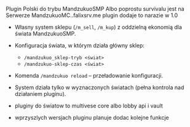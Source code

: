 Plugin Polski do trybu MandzukuoSMP Albo poprostu survivalu jest na Serwerze MandzukuoMC..falixsrv.me plugin dodaje
to narazie w 1.0 
- Własny system sklepu (`/m_sell`, `/m_kup`) z oddzielną ekonomią dla świata MandzukuoSMP.  
- Konfiguracja świata, w którym działa główny sklep:  
  - `/mandzukuo_sklep-tryb <świat>`  
  - `/mandzukuo-sklep-czas <świat>`  
- Komenda `/mandzukuo reload` – przeładowanie konfiguracji.  
- System działa tylko w wyznaczonych światach (pełna kontrola nad działaniem pluginu).

- pluginy do światow to multivese core albo lobby api i vault 
- wprzyszlych wersjach pluginu planuje dodac kolejne funkcje 
